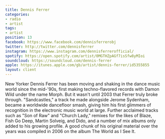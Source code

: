 ```yaml
---
title: Dennis Ferrer
categories:
- radio
- artist
tags:
- artist
position: 13
facebook: https://www.facebook.com/dennisferrerobj
twitter: http://twitter.com/dennisferrer
instagram: https://www.instagram.com/dennisferrerofficial/
spotify: https://open.spotify.com/artist/0MGTHZpAGf7isSfw8yMIoi
soundcloud: https://soundcloud.com/dennis-ferrer
apple: https://itunes.apple.com/gb/artist/dennis-ferrer/id5355855
layout: client
---
```


New Yorker Dennis Ferrer has been moving and shaking in the dance music world since the mid-'90s, first making techno-flavored records with Damon Wild under the name Morph. But it wasn't until 2003 that Ferrer truly broke through. "Sandcastles," a track he made alongside Jerome Sydenham, became a worldwide dancefloor smash, giving him his first glimmers of recognition in the electronic music world at large. Further acclaimed tracks such as "Son of Raw" and "Church Lady," remixes for the likes of Blaze, Fish Go Deep, Martin Solveig, and Dido, and a number of mix albums only added to his growing profile. A good chunk of his original material over the years was compiled in 2006 on the album The World as I See It.